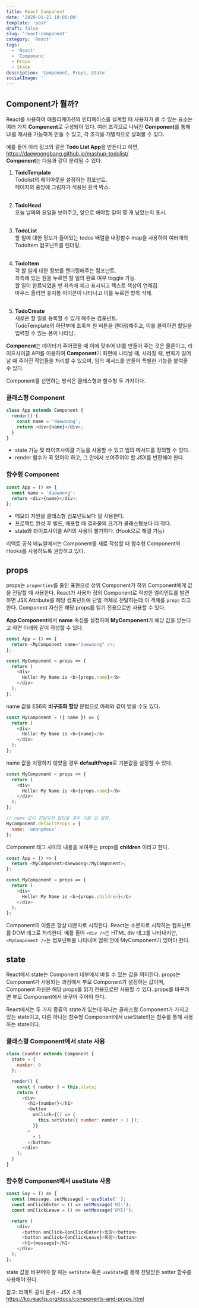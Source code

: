 ```yaml
---
title: React Component
date: '2020-01-21 18:00:00'
template: 'post'
draft: false
slug: 'react-component'
category: 'React'
tags:
  - 'React'
  - 'Component'
  - Props
  - State
description: 'Component, Props, State'
socialImage: ''
---
```


## Component가 뭘까?

React를 사용하여 애플리케이션의 인터페이스를 설계할 때 사용자가 볼 수 있는 요소는 여러 가지 **Component**로 구성되어 있다.
여러 조각으로 나눠진 **Component**를 통해 UI를 재사용 가능하게 만들 수 있고, 각 조각을 개별적으로 살펴볼 수 있다.

예를 들어 아래 링크와 같은 **Todo List App**을 만든다고 하면,  
<https://daewoongbang.github.io/mashup-todolist/>  
**Component**는 다음과 같이 분리될 수 있다.

1. **TodoTemplate**  
   Todolist의 레이아웃을 설정하는 컴포넌트.  
   페이지의 중앙에 그림자가 적용된 흰색 박스.  
   <br>

2. **TodoHead**  
   오늘 날짜와 요일을 보여주고, 앞으로 해야할 일이 몇 개 남았는지 표시.  
   <br>

3. **TodoList**  
   할 일에 대한 정보가 들어있는 todos 배열을 내장함수 map을 사용하여 여러개의 TodoItem 컴포넌트를 렌더링.  
   <br>

4. **TodoItem**  
   각 할 일에 대한 정보를 렌더링해주는 컴포넌트.  
   좌측에 있는 원을 누르면 할 일의 완료 여부 toggle 가능.  
   할 일이 완료되었을 땐 좌측에 체크 표시되고 텍스트 색상이 연해짐.  
   마우스 올리면 휴지통 아이콘이 나타나고 이를 누르면 항목 삭제.  
   <br>

5. **TodoCreate**  
   새로운 할 일을 등록할 수 있게 해주는 컴포넌트.  
   TodoTemplate의 하단부에 초록색 원 버튼을 렌더링해주고, 이를 클릭하면 할일을 입력할 수 있는 폼이 나타남.

**Component**는 데이터가 주어졌을 때 이에 맞추어 UI를 만들어 주는 것은 물론이고, 라이프사이클 API를 이용하여 **Component**가 화면에 나타날 때, 사라질 때, 변화가 일어날 때 주어진 작업들을 처리할 수 있으며, 임의 메서드를 만들어 특별한 기능을 붙여줄 수 있다.

Component를 선언하는 방식은 클래스형과 함수형 두 가지이다.

### 클래스형 Component

```javascript
class App extends Component {
  render() {
    const name = 'daewoong';
    return <div>{name}</div>;
  }
}
```

- state 기능 및 라이프사이클 기능을 사용할 수 있고 임의 메서드를 정의할 수 있다.
- render 함수가 꼭 있어야 하고, 그 안에서 보여주어야 할 JSX를 반환해야 한다.

### 함수형 Component

```javascript
const App = () => {
  const name = 'daewoong';
  return <div>{name}</div>;
};
```

- 메모리 자원을 클래스형 컴포넌트보다 덜 사용한다.
- 프로젝트 완성 후 빌드, 배포할 때 결과물의 크기가 클래스형보다 더 작다.
- state와 라이프사이클 API의 사용이 불가하다. (Hook으로 해결 가능)

리액트 공식 메뉴얼에서는 Component를 새로 작성할 때 함수형 Component와 Hooks를 사용하도록 권장하고 있다.

## props

props는 `properties`를 줄인 표현으로 상위 Component가 하위 Component에게 값을 전달할 때 사용한다. React가 사용자 정의 Component로 작성한 엘리먼트를 발견하면 JSX Attribute를 해당 컴포넌트에 단일 객체로 전달하는데 이 객체를 `props` 라고 한다. Component 자신은 해당 props를 읽기 전용으로만 사용할 수 있다.

**App Component**에서 **name** 속성를 설정하여 **MyComponent**가 해당 값을 받는다고 하면 아래와 같이 작성할 수 있다.

```javascript
const App = () => {
  return <MyComponent name="daewoong" />;
};
```

```javascript
const MyComponent = props => {
  return (
    <div>
      Hello! My Name is <b>{props.name}</b>
    </div>
  );
};
```

name 값을 ES6의 **비구조화 할당** 문법으로 아래와 같이 받을 수도 있다.

```javascript
const MyComponent = ({ name }) => {
  return (
    <div>
      Hello! My Name is <b>{name}</b>
    </div>
  );
};
```

name 값을 지정하지 않았을 경우 **defaultProps**로 기본값을 설정할 수 있다.

```javascript
const MyComponent = props => {
  return (
    <div>
      Hello! My Name is <b>{props.name}</b>
    </div>
  );
};

// name 값이 전달되지 않았을 경우 기본 값 설정.
MyComponent.defaultProps = {
  name: 'anonymous'
};
```

Component 태그 사이의 내용을 보여주는 props를 **children** 이라고 한다.

```javascript
const App = () => {
  return <MyComponent>daewoong</MyComponent>;
};
```

```javascript
const MyComponent = props => {
  return (
    <div>
      Hello! My Name is <b>{props.children}</b>
    </div>
  );
};
```

Component의 이름은 항상 대문자로 시작한다. React는 소문자로 시작하는 컴포넌트를 DOM 태그로 처리한다. 예를 들어 `<div />`는 HTML div 태그를 나타내지만, `<MyComponent />`는 컴포넌트를 나타내며 범위 안에 MyComponent가 있어야 한다.

## state

React에서 state는 Component 내부에서 바뀔 수 있는 값을 의미한다. props는 Component가 사용되는 과정에서 부모 Component가 설정하는 값이며, Component 자신은 해당 props를 읽기 전용으로만 사용할 수 있다. props를 바꾸려면 부모 Component에서 바꾸어 주어야 한다.

React에서는 두 가지 종류의 state가 있는데 하나는 클래스형 Component가 가지고 있는 state이고, 다른 하나는 함수형 Component에서 useState라는 함수를 통해 사용하는 state이다.

### 클래스형 Component에서 state 사용

```javascript
class Counter extends Component {
  state = {
    number: 0
  };

  render() {
    const { number } = this.state;
    return (
      <div>
        <h1>{number}</h1>
        <button
          onClick={() => {
            this.setState({ number: number + 1 });
          }}
        >
          + 1
        </button>
      </div>
    );
  }
}
```

### 함수형 Component에서 useState 사용

```javascript
const Say = () => {
  const [message, setMessage] = useState('');
  const onClickEnter = () => setMessage('HI!');
  const onClickLeave = () => setMessage('BYE!');

  return (
    <div>
      <button onClick={onClickEnter}>입장</button>
      <button onClick={onClickLeave}>퇴장</button>
      <h1>{message}</h1>
    </div>
  );
};
```

state 값을 바꾸어야 할 때는 `setState` 혹은 `useState`를 통해 전달받은 setter 함수를 사용해야 한다.

참고: 리액트 공식 문서 - JSX 소개  
<https://ko.reactjs.org/docs/components-and-props.html>

